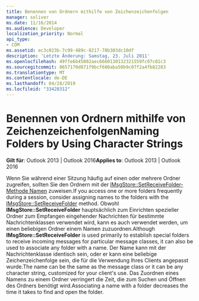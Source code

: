 ```yaml
---
title: Benennen von Ordnern mithilfe von Zeichenzeichenfolgen
manager: soliver
ms.date: 11/16/2014
ms.audience: Developer
localization_priority: Normal
api_type:
- COM
ms.assetid: ec3c023b-7c99-489c-8217-78b303dc10df
description: 'Letzte Änderung: Samstag, 23. Juli 2011'
ms.openlocfilehash: 49ffe6b45002aec6660130132321559fc07c01c3
ms.sourcegitcommit: 8657170d071f9bcf680aba50b9c07f2a4fb82283
ms.translationtype: MT
ms.contentlocale: de-DE
ms.lasthandoff: 04/28/2019
ms.locfileid: "33428312"
---
```

# <a name="naming-folders-by-using-character-strings"></a><span data-ttu-id="e96f5-103">Benennen von Ordnern mithilfe von Zeichenzeichenfolgen</span><span class="sxs-lookup"><span data-stu-id="e96f5-103">Naming Folders by Using Character Strings</span></span>

  
  
<span data-ttu-id="e96f5-104">**Gilt für**: Outlook 2013 | Outlook 2016</span><span class="sxs-lookup"><span data-stu-id="e96f5-104">**Applies to**: Outlook 2013 | Outlook 2016</span></span> 
  
<span data-ttu-id="e96f5-105">Wenn Sie während einer Sitzung häufig auf einen oder mehrere Ordner zugreifen, sollten Sie den Ordnern mit der [IMsgStore::SetReceiveFolder-Methode Namen](imsgstore-setreceivefolder.md) zuweisen.</span><span class="sxs-lookup"><span data-stu-id="e96f5-105">If you access one or more folders frequently during a session, consider assigning names to the folders with the [IMsgStore::SetReceiveFolder](imsgstore-setreceivefolder.md) method.</span></span> <span data-ttu-id="e96f5-106">Obwohl **IMsgStore::SetReceiveFolder** hauptsächlich zum Einrichten spezieller Ordner zum Empfangen eingehender Nachrichten für bestimmte Nachrichtenklassen verwendet wird, kann es auch verwendet werden, um einen beliebigen Ordner einem Namen zuzuordnen.</span><span class="sxs-lookup"><span data-stu-id="e96f5-106">Although **IMsgStore::SetReceiveFolder** is used primarily to establish special folders to receive incoming messages for particular message classes, it can also be used to associate any folder with a name.</span></span> <span data-ttu-id="e96f5-107">Der Name kann mit der Nachrichtenklasse identisch sein, oder er kann eine beliebige Zeichenzeichenfolge sein, die für die Verwendung Ihres Clients angepasst wurde.</span><span class="sxs-lookup"><span data-stu-id="e96f5-107">The name can be the same as the message class or it can be any character string, customized for your client's use.</span></span> <span data-ttu-id="e96f5-108">Das Zuordnen eines Namens zu einem Ordner verringert die Zeit, die zum Suchen und Öffnen des Ordners benötigt wird.</span><span class="sxs-lookup"><span data-stu-id="e96f5-108">Associating a name with a folder decreases the time it takes to find and open the folder.</span></span> 
  

